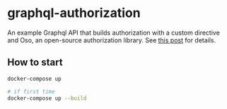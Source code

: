 # graphql-authorization

An example Graphql API that builds authorization with a custom directive and Oso, an open-source authorization library. See [this post](https://cevo.com.au/post/adding-authorization-to-a-graphql-api/) for details.

## How to start

```bash
docker-compose up

# if first time
docker-compose up --build
```
